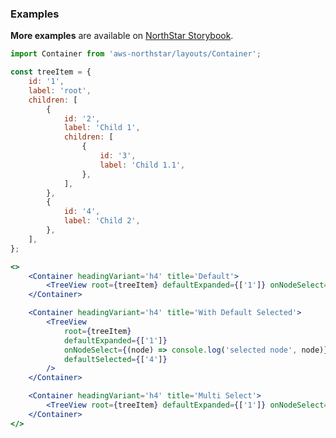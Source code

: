### Examples

**More examples** are available on <a href="https://storybook.northstar.aws-prototyping.cloud/?path=/story/components-treeview--default" target="_blank" rel="noreferrer noopener">NorthStar Storybook</a>.

```jsx
import Container from 'aws-northstar/layouts/Container';

const treeItem = {
    id: '1',
    label: 'root',
    children: [
        {
            id: '2',
            label: 'Child 1',
            children: [
                {
                    id: '3',
                    label: 'Child 1.1',
                },
            ],
        },
        {
            id: '4',
            label: 'Child 2',
        },
    ],
};

<>
    <Container headingVariant='h4' title='Default'>
        <TreeView root={treeItem} defaultExpanded={['1']} onNodeSelect={(node) => console.log('selected node', node)} />
    </Container>

    <Container headingVariant='h4' title='With Default Selected'>
        <TreeView
            root={treeItem}
            defaultExpanded={['1']}
            onNodeSelect={(node) => console.log('selected node', node)}
            defaultSelected={['4']}
        />
    </Container>

    <Container headingVariant='h4' title='Multi Select'>
        <TreeView root={treeItem} defaultExpanded={['1']} onNodeSelect={(node) => console.log('selected node', node)} multiSelect />
    </Container>
</>
```